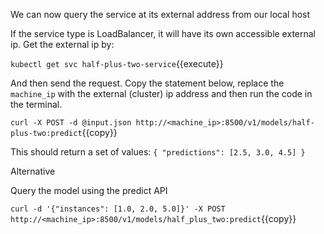 We can now query the service at its external address from our local host

If the service type is LoadBalancer, it will have its own accessible external ip.
Get the external ip by:

`kubectl get svc half-plus-two-service`{{execute}}

And then send the request. Copy the statement below, replace the `machine_ip` with the external (cluster) ip address and then run the code in the terminal.

`curl -X POST -d @input.json http://<machine_ip>:8500/v1/models/half-plus-two:predict`{{copy}}

This should return a set of values: `{ "predictions": [2.5, 3.0, 4.5] }`

Alternative

Query the model using the predict API

`curl -d '{"instances": [1.0, 2.0, 5.0]}' -X POST http://<machine_ip>:8500/v1/models/half_plus_two:predict`{{copy}}
